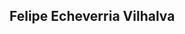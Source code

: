 <!DOCTYPE html>
<html lang="en">
  <head>
    <meta charset="UTF-8" />
     <link rel="stylesheet" href="./style.css" /> 
  </head>
  <body>
    <main class="main">
      <section class="section-top">
        <div class="section-top-div">
          <h1 class="section-top-title">Felipe Echeverria Vilhalva</h1>
        </div>
      </section>
    </main>
  </body>
</html>
